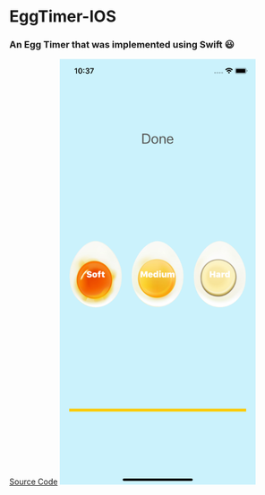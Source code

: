# EggTimer-IOS
### An Egg Timer that was implemented using Swift :smiley:

[Source Code](https://github.com/YazanAlmatar99/EggTimer-IOS/blob/master/EggTimer/ViewController.swift)
<img src="https://github.com/YazanAlmatar99/EggTimer-IOS/blob/master/ScreenShot.png" width="350">
